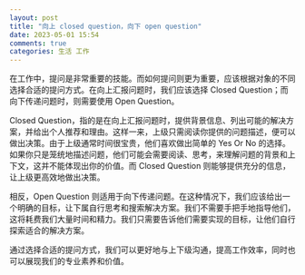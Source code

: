 ```yaml
---
layout: post
title: "向上 closed question，向下 open question"
date: 2023-05-01 15:54
comments: true
categories: 生活 工作
---
```


<!--more-->

在工作中，提问是非常重要的技能。而如何提问则更为重要，应该根据对象的不同选择合适的提问方式。在向上汇报问题时，我们应该选择 Closed Question；而向下传递问题时，则需要使用 Open Question。

<!--more-->

Closed Question，指的是在向上汇报问题时，提供背景信息、列出可能的解决方案，并给出个人推荐和理由。这样一来，上级只需阅读你提供的问题描述，便可以做出决策。由于上级通常时间很宝贵，他们喜欢做出简单的 Yes Or No 的选择。如果你只是笼统地描述问题，他们可能会需要阅读、思考，来理解问题的背景和上下文，这并不能体现出你的价值。而 Closed Question 则能够提供充分的信息，让上级更高效地做出决策。

相反，Open Question 则适用于向下传递问题。在这种情况下，我们应该给出一个明确的目标，让下属自行思考和搜索解决方案。我们不需要手把手地指导他们，这将耗费我们大量时间和精力。我们只需要告诉他们需要实现的目标，让他们自行探索适合的解决方案。

通过选择合适的提问方式，我们可以更好地与上下级沟通，提高工作效率，同时也可以展现我们的专业素养和价值。